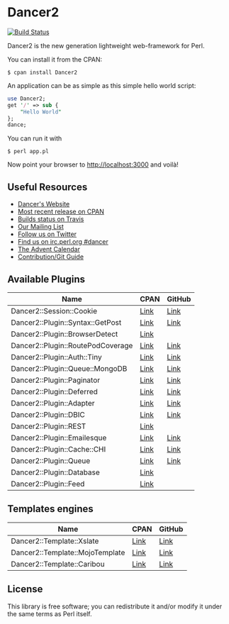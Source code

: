 # Dancer2

[![Build Status](https://travis-ci.org/PerlDancer/Dancer2.png?branch=devel)](https://travis-ci.org/PerlDancer/Dancer2)

Dancer2 is the new generation lightweight web-framework for Perl.

You can install it from the CPAN:

    $ cpan install Dancer2

An application can be as simple as this simple hello world script:

```perl
use Dancer2;
get '/' => sub { 
    "Hello World" 
};
dance;
```

You can run it with

    $ perl app.pl

Now point your browser to [http://localhost:3000](http://localhost:3000) and voilà!

## Useful Resources

* [Dancer's Website](http://perldancer.org)
* [Most recent release on CPAN](https://metacpan.org/release/Dancer2)
* [Builds status on Travis](https://travis-ci.org/PerlDancer/Dancer2)
* [Our Mailing List](http://list.perldancer.org/cgi-bin/listinfo/dancer-users)
* [Follow us on Twitter](https://twitter.com/perldancer)
* [Find us on irc.perl.org #dancer](irc://irc.perl.org/#dancer)
* [The Advent Calendar](http://advent.perldancer.org/)
* [Contribution/Git Guide](https://github.com/PerlDancer/Dancer2/blob/devel/GitGuide.md)

## Available Plugins

| Name | CPAN  | GitHub |
|------|-------|--------|
| Dancer2::Session::Cookie | [Link](https://metacpan.org/module/Dancer2::Session::Cookie) | [Link](https://github.com/dagolden/dancer2-session-cookie) |
| Dancer2::Plugin::Syntax::GetPost | [Link](https://metacpan.org/module/Dancer2::Plugin::Syntax::GetPost) | [Link](https://github.com/dagolden/dancer2-plugin-syntax-getpost) |
| Dancer2::Plugin::BrowserDetect | [Link](https://metacpan.org/module/Dancer2::Plugin::BrowserDetect) | |
| Dancer2::Plugin::RoutePodCoverage | [Link](https://metacpan.org/module/Dancer2::Plugin::RoutePodCoverage) | [Link](https://github.com/drebolo/Dancer2-Plugin-RoutePodCoverage) |
| Dancer2::Plugin::Auth::Tiny | [Link](https://metacpan.org/module/Dancer2::Plugin::Auth::Tiny) | [Link](https://metacpan.org/module/Dancer2::Plugin::Auth::Tiny) |
| Dancer2::Plugin::Queue::MongoDB | [Link](https://metacpan.org/module/Dancer2::Plugin::Queue::MongoDB)  | [Link](https://github.com/dagolden/dancer2-plugin-queue-mongodb) |
| Dancer2::Plugin::Paginator | [Link](https://metacpan.org/module/Dancer2::Plugin::Paginator) | [Link](https://github.com/blabos/Dancer2-Plugin-Paginator) |
| Dancer2::Plugin::Deferred | [Link](https://metacpan.org/module/Dancer2::Plugin::Deferred) | [Link](https://github.com/dagolden/dancer2-plugin-deferred) |
| Dancer2::Plugin::Adapter | [Link](https://metacpan.org/module/Dancer2::Plugin::Adapter) | [Link](https://github.com/dagolden/dancer2-plugin-adapter) |
| Dancer2::Plugin::DBIC | [Link](https://metacpan.org/module/Dancer2::Plugin::DBIC) | [Link](https://github.com/ironcamel/Dancer2-Plugin-DBIC) |
| Dancer2::Plugin::REST | [Link](https://metacpan.org/module/Dancer2::Plugin::REST) | |
| Dancer2::Plugin::Emailesque | [Link](https://metacpan.org/module/Dancer2::Plugin::Emailesque) | [Link](https://github.com/ambs/Dancer2-Plugin-Emailesque) |
| Dancer2::Plugin::Cache::CHI | [Link](https://metacpan.org/module/Dancer2::Plugin::Cache::CHI) | [Link](https://github.com/yanick/Dancer2-Plugin-Cache-CHI) |
| Dancer2::Plugin::Queue | [Link](https://metacpan.org/module/Dancer2::Plugin::Queue) | [Link](https://github.com/dagolden/dancer2-plugin-queue) |
| Dancer2::Plugin::Database | [Link](https://metacpan.org/module/Dancer2::Plugin::Database) | |
| Dancer2::Plugin::Feed | [Link](https://metacpan.org/module/Dancer2::Plugin::Feed) | |


## Templates engines

| Name | CPAN | GitHub |
|------|------|--------|
| Dancer2::Template::Xslate | [Link](https://metacpan.org/module/Dancer2::Template::Xslate) | [Link](https://github.com/rsimoes/Dancer2-Template-Xslate) |
| Dancer2::Template::MojoTemplate | [Link](https://metacpan.org/module/Dancer2::Template::MojoTemplate) | [Link](https://github.com/VeroLom/Dancer2-Template-MojoTemplate) |
| Dancer2::Template::Caribou | [Link](https://metacpan.org/module/Dancer2::Template::Caribou) | [Link](https://github.com/yanick/Dancer2-Template-Caribou) |


## License

This library is free software; you can redistribute it and/or modify it under
the same terms as Perl itself.
